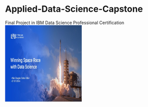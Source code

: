 # Applied-Data-Science-Capstone
Final Project in IBM Data Science Professional Certification 
<img src="https://github.com/alchemistcohen/Applied-Data-Science-Capstone/blob/4e4828d4a37be148060d7052aadbb99964742ea3/Primera.jpg" alt="Smiley face" height="250" width="250">

